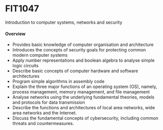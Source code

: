 # FIT1047
Introduction to computer systems, networks and security

#### Overview
- Provides basic knowledge of computer organisation and architecture
- Introduces the concepts of security goals for protecting common modern computer systems
- Apply number representations and boolean algebra to analyse simple logic circuits
- Describe basic concepts of computer hardware and software architectures
- Program simple algorithms in assembly code
- Explain the three major functions of an operating system (OS), namely, process management, memory management, and file management
- Analyse networks using the underlying fundamental theories, models and protocols for data transmission
- Describe the functions and architectures of local area networks, wide area networks and the Internet.
- Discuss the fundamental concepts of cybersecurity, including common threats and countermeasures.
